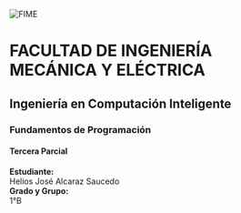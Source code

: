 ![FIME](https://user-images.githubusercontent.com/113320901/190930198-3a6cbc65-bbc3-4fb0-8d18-65a49be47e46.jpg)     


# FACULTAD DE INGENIERÍA MECÁNICA Y ELÉCTRICA
## Ingeniería en Computación Inteligente
### Fundamentos de Programación
#### Tercera Parcial
**Estudiante:**\
Helios José Alcaraz Saucedo\
**Grado y Grupo:** \
1°B
